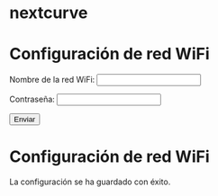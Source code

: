 # nextcurve
<html>
  <head>
    <title>Configuración de red WiFi</title>
  </head>
  <body>
    <h1>Configuración de red WiFi</h1>
    <form action="submit.php" method="post">
      <p>Nombre de la red WiFi: <input type="text" name="ssid" /></p>
      <p>Contraseña: <input type="password" name="password" /></p>
      <input type="submit" value="Enviar">
    </form>
  </body>
</html>


<?php
  $ssid = $_POST["ssid"];
  $password = $_POST["password"];
  $config = "ctrl_interface=DIR=/var/run/wpa_supplicant GROUP=netdev
  update_config=1
  country=US

  network={
    ssid=" . "\"" . $ssid . "\"" . "
    psk=" . "\"" . $password . "\"" . "
    key_mgmt=WPA-PSK
  }";
  file_put_contents("/etc/wpa_supplicant/wpa_supplicant.conf", $config);
?>
<html>
  <head>
    <title>Configuración de red WiFi</title>
  </head>
  <body>
    <h1>Configuración de red WiFi</h1>
    <p>La configuración se ha guardado con éxito.</p>
  </body>
</html>
